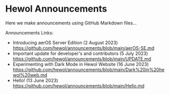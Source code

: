 # Hewol Announcements
Here we make announcements using GitHub Markdown files...

Announcements Links:

* Introducing aerOS Server Edition (2 August 2023) https://github.com/hewol/announcements/blob/main/aerOS-SE.md
* Important update for developer's and contributors (5 July 2023) https://github.com/hewol/announcements/blob/main/UPDATE.md
* Experimenting with Dark Mode in Hewol Website (16 June 2023) https://github.com/hewol/announcements/blob/main/Dark%20in%20hewol%20web.md
* Hello! (13 June 2023) https://github.com/hewol/announcements/blob/main/Hello.md
